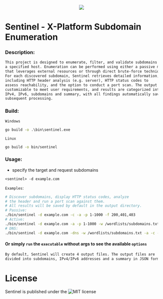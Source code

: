 <p align="center">
  <img src="https://github.com/fhAnso/Sentinel/blob/main/assets/logo.png" />
</p>

# Sentinel - X-Platform Subdomain Enumeration
### Description:
```txt
This project is designed to enumerate, filter, and validate subdomains for 
a specified host. Enumeration can be performed using either a passive method 
that leverages external resources or through direct brute-force technique. 
For each discovered subdomain, Sentinel retrieves detailed information, 
including HTTP header analysis (e.g. server), HTTP status codes to 
assess reachability, and the option to conduct a port scan. The output is 
customizable to meet user requirements, and results are categorized into 
IPv4, IPv6, subdomains and summary, with all findings automatically saved for 
subsequent processing.
```

### Build:
`Windows`
```cmd
go build -o .\bin\sentinel.exe 
```
`Linux`
```bash
go build -o bin/sentinel 
```

### Usage:
- specify the target and request subdomains
```
<sentinel> -d example.com
```
`Examples`:
```bash
# Discover subdomains, display HTTP status codes, analyze 
# the header and run a port scan against them.
# All results will be saved by default in the output directory.
# Passive:
./bin/sentinel -d example.com -c -a -p 1-1000 -f 200,401,403
# Active:
./bin/sentinel -d example.com -a -p 1-1000 -w /wordlists/subdomains.txt
# DNS:
./bin/sentinel -d example.com -dns -w /wordlists/subdomains.txt -a -c -p 1-1000
```
#### Or simply `run` the <sentinel> `executable` without args to see the available `options`

```txt
By default, Sentinel will create 4 output files. The output files are 
divided into subdomains, IPv4/IPv6 addresses and a summary in JSON format. 
```

# License
Sentinel is published under the ![MIT](https://github.com/fhAnso/Sentinel/blob/main/LICENSE) license